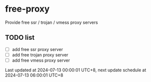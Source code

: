 
# free-proxy
Provide free ssr / trojan / vmess proxy servers


## TODO list
- [ ] add free ssr proxy server
- [ ] add free trojan proxy server
- [ ] add free vmess proxy server

Last updated at 2024-07-13 00:00:01 UTC+8, next update schedule at 2024-07-13 06:00:01 UTC+8

